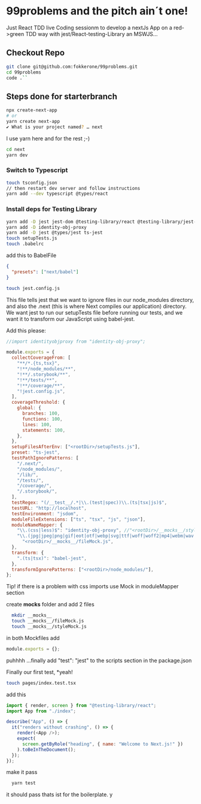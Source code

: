 # 99problems and the pitch ain´t one!

Just React TDD live Coding sessionm to develop a nextJs App on a red->green TDD way with jest/React-testing-Library an MSWJS...

## Checkout Repo

```zsh
git clone git@github.com:fokkerone/99problems.git
cd 99problems
code .``
```

## Steps done for starterbranch

```zsh
npx create-next-app
# or
yarn create next-app
✔ What is your project named? … next
```

I use yarn here and for the rest ;-)

```zsh
cd next
yarn dev
```

### Switch to Typescript

```zsh
touch tsconfig.json
// then restart dev server and follow instructions
yarn add --dev typescript @types/react
```

### Install deps for Testing Library

```zsh
yarn add -D jest jest-dom @testing-library/react @testing-library/jest-dom @testing-library/dom babel-jest
yarn add -D identity-obj-proxy
yarn add -D jest @types/jest ts-jest
touch setupTests.js
touch .babelrc

```

add this to BabelFile

```Json
{
  "presets": ["next/babel"]
}
```

```zsh
touch jest.config.js
```

This file tells jest that we want to ignore files in our node_modules directory, and also the .next (this is where Next compiles our application) directory. We want jest to run our setupTests file before running our tests, and we want it to transform our JavaScript using babel-jest.

Add this please:

```javascript
//import identityobjproxy from "identity-obj-proxy";

module.exports = {
  collectCoverageFrom: [
    "**/*.{ts,tsx}",
    "!**/node_modules/**",
    "!**/.storybook/**",
    "!**/tests/**",
    "!**/coverage/**",
    "!jest.config.js",
  ],
  coverageThreshold: {
    global: {
      branches: 100,
      functions: 100,
      lines: 100,
      statements: 100,
    },
  },
  setupFilesAfterEnv: ["<rootDir>/setupTests.js"],
  preset: "ts-jest",
  testPathIgnorePatterns: [
    "/.next/",
    "/node_modules/",
    "/lib/",
    "/tests/",
    "/coverage/",
    "/.storybook/",
  ],
  testRegex: "(/__test__/.*|\\.(test|spec))\\.(ts|tsx|js)$",
  testURL: "http://localhost",
  testEnvironment: "jsdom",
  moduleFileExtensions: ["ts", "tsx", "js", "json"],
  moduleNameMapper: {
    "\\.(css|less)$": "identity-obj-proxy", //"<rootDir>/__mocks__/styleMock.js",
    "\\.(jpg|jpeg|png|gif|eot|otf|webp|svg|ttf|woff|woff2|mp4|webm|wav|mp3|m4a|aac|oga)$":
      "<rootDir>/__mocks__/fileMock.js",
  },
  transform: {
    ".(ts|tsx)": "babel-jest",
  },
  transformIgnorePatterns: ["<rootDir>/node_modules/"],
};
```

Tip! if there is a problem with css imports use Mock in moduleMapper section

create **mocks** folder and add 2 files

```zsh
  mkdir __mocks__
  touch __mocks__/fileMock.js
  touch __mocks__/styleMock.js
```

in both Mockfiles add

```javascript
module.exports = {};
```

puhhhh ...finally add
"test": "jest"
to the scripts section in the package.json

Finally our first test, \*yeah!

```zsh
touch pages/index.test.tsx
```

add this

```javascript
import { render, screen } from "@testing-library/react";
import App from "./index";

describe("App", () => {
  it("renders without crashing", () => {
    render(<App />);
    expect(
      screen.getByRole("heading", { name: "Welcome to Next.js!" })
    ).toBeInTheDocument();
  });
});
```

make it pass

```zsh
  yarn test
```

it should pass thats ist for the boilerplate.
y
